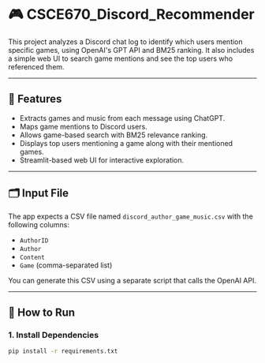 # 🎮 CSCE670_Discord_Recommender

This project analyzes a Discord chat log to identify which users mention specific games, using OpenAI's GPT API and BM25 ranking. It also includes a simple web UI to search game mentions and see the top users who referenced them.

---

## 🔧 Features

- Extracts games and music from each message using ChatGPT.
- Maps game mentions to Discord users.
- Allows game-based search with BM25 relevance ranking.
- Displays top users mentioning a game along with their mentioned games.
- Streamlit-based web UI for interactive exploration.

---

## 🗂️ Input File

The app expects a CSV file named `discord_author_game_music.csv` with the following columns:

- `AuthorID`
- `Author`
- `Content`
- `Game` (comma-separated list)

You can generate this CSV using a separate script that calls the OpenAI API.

---

## 🚀 How to Run

### 1. Install Dependencies

```bash
pip install -r requirements.txt
